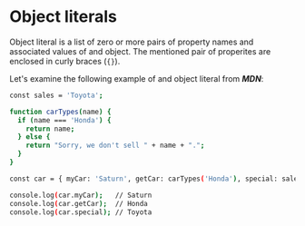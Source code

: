 # Object literals

Object literal is a list of zero or more pairs of property names and associated values of and object. The mentioned pair of properites are enclosed in curly braces (`{}`).

Let's examine the following example of and object literal  from ***MDN***:

```sh
const sales = 'Toyota';

function carTypes(name) {
  if (name === 'Honda') {
    return name;
  } else {
    return "Sorry, we don't sell " + name + ".";
  }
}

const car = { myCar: 'Saturn', getCar: carTypes('Honda'), special: sales };

console.log(car.myCar);   // Saturn
console.log(car.getCar);  // Honda
console.log(car.special); // Toyota
```
